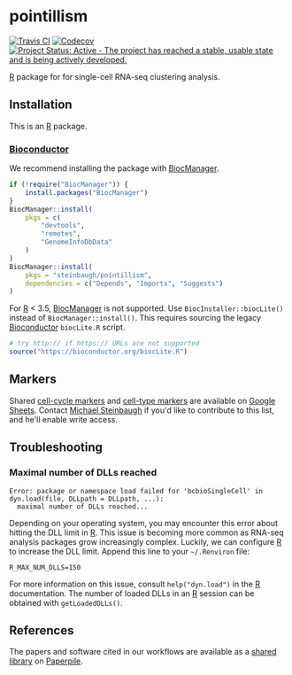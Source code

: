 # pointillism

[![Travis CI](https://travis-ci.org/steinbaugh/pointillism.svg?branch=master)](https://travis-ci.org/steinbaugh/pointillism)
[![Codecov](https://codecov.io/gh/steinbaugh/pointillism/branch/master/graph/badge.svg)](https://codecov.io/gh/steinbaugh/pointillism)
[![Project Status: Active - The project has reached a stable, usable state and is being actively developed.](https://www.repostatus.org/badges/latest/active.svg)](https://www.repostatus.org/#active)

[R][] package for for single-cell RNA-seq clustering analysis.

## Installation

This is an [R][] package.

### [Bioconductor][]

We recommend installing the package with [BiocManager][].

```r
if (!require("BiocManager")) {
    install.packages("BiocManager")
}
BiocManager::install(
    pkgs = c(
        "devtools",
        "remotes",
        "GenomeInfoDbData"
    )
)
BiocManager::install(
    pkgs = "steinbaugh/pointillism",
    dependencies = c("Depends", "Imports", "Suggests")
)
```

For [R][] < 3.5, [BiocManager][] is not supported. Use `BiocInstaller::biocLite()` instead of `BiocManager::install()`. This requires sourcing the legacy [Bioconductor][] `biocLite.R` script.

```r
# try http:// if https:// URLs are not supported
source("https://bioconductor.org/biocLite.R")
```

## Markers

Shared [cell-cycle markers][] and [cell-type markers][] are available on [Google Sheets][]. Contact [Michael Steinbaugh][] if you'd like to contribute to this list, and he'll enable write access.

## Troubleshooting

### Maximal number of DLLs reached

```
Error: package or namespace load failed for 'bcbioSingleCell' in dyn.load(file, DLLpath = DLLpath, ...):
  maximal number of DLLs reached...
```

Depending on your operating system, you may encounter this error about hitting the DLL limit in [R][]. This issue is becoming more common as RNA-seq analysis packages grow increasingly complex. Luckily, we can configure [R][] to increase the DLL limit. Append this line to your `~/.Renviron` file:

```
R_MAX_NUM_DLLS=150
```

For more information on this issue, consult `help("dyn.load")` in the [R][] documentation. The number of loaded DLLs in an [R][] session can be obtained with `getLoadedDLLs()`.

## References

The papers and software cited in our workflows are available as a [shared library](https://paperpile.com/shared/C8EMxl) on [Paperpile][].

[Bioconductor]: https://bioconductor.org
[BiocManager]: https://cran.r-project.org/package=BiocManager
[Cell-cycle markers]: https://docs.google.com/spreadsheets/d/1qA5ktYeimNGpZF1UPSQZATbpzEqgyxN6daoMOjv6YYw
[Cell-type markers]: https://docs.google.com/spreadsheets/d/1vGNU2CCxpaoTCLvzOxK1hf5gjULrf2-CpgCp9bOfGJ0
[conda]: https://conda.io
[Google Sheets]: https://www.google.com/sheets
[Michael Steinbaugh]: https://mike.steinbaugh.com
[Paperpile]: https://paperpile.com
[R]: https://www.r-project.org
[SCE]: https://doi.org/doi:10.18129/B9.bioc.SingleCellExperiment
